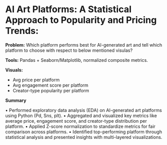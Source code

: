# AI Art Platforms: A Statistical Approach to Popularity and Pricing Trends:

**Problem:** Which platform performs best for AI-generated art and tell which platform to choose with respect to below mentioned visulas?

**Tools:** Pandas + Seaborn/Matplotlib, normalized composite metrics.

**Visuals:**

- Avg price per platform
- Avg engagement score per platform
- Creator-type popularity per platform

**Summary**

 • Performed exploratory data analysis (EDA) on AI-generated art platforms using Python (Pd, Sns, plt).
 • Aggregated and visualized key metrics like average price, engagement score, and creator-type distribution per platform.
 • Applied Z-score normalization to standardize metrics for fair comparison across platforms.
 • Identified top-performing platform through statistical analysis and presented insights with multi-layered visualizations.

